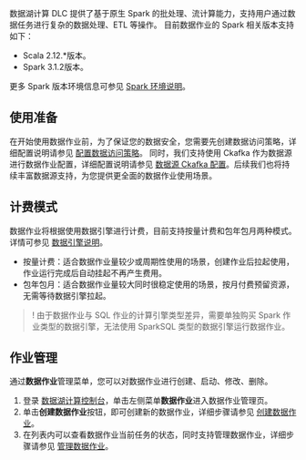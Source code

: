 数据湖计算 DLC 提供了基于原生 Spark 的批处理、流计算能力，支持用户通过数据任务进行复杂的数据处理、ETL 等操作。
目前数据作业的 Spark 相关版本支持如下：
- Scala 2.12.*版本。
- Spark 3.1.2版本。

更多 Spark 版本环境信息可参见 [Spark 环境说明](https://cloud.tencent.com/document/product/1342/76446)。


## 使用准备
在开始使用数据作业前，为了保证您的数据安全，您需要先创建数据访问策略，详细配置说明请参见 [配置数据访问策略](https://cloud.tencent.com/document/product/1342/74583)。
同时，我们支持使用 Ckafka 作为数据源进行数据作业配置，详细配置说明请参见 [数据源 Ckafka 配置](https://cloud.tencent.com/document/product/1342/74586)。后续我们也将持续丰富数据源支持，为您提供更全面的数据作业使用场景。

## 计费模式
数据作业将根据使用数据引擎进行计费，目前支持按量计费和包年包月两种模式。详情可参见 [数据引擎说明](https://cloud.tencent.com/document/product/1342/74173)。
- 按量计费：适合数据作业量较少或周期性使用的场景，创建作业后拉起使用，作业运行完成后自动挂起不再产生费用。
- 包年包月：适合数据作业量较大同时很稳定使用的场景，按月付费预留资源，无需等待数据引擎拉起。
>! 由于数据作业与 SQL 作业的计算引擎类型差异，需要单独购买 Spark 作业类型的数据引擎，无法使用 SparkSQL 类型的数据引擎运行数据作业。
>

## 作业管理
通过**数据作业**管理菜单，您可以对数据作业进行创建、启动、修改、删除。
1. 登录 [数据湖计算控制台](https://console.cloud.tencent.com/dlc)，单击左侧菜单**数据作业**进入数据作业管理页。
2. 单击**创建数据作业**按钮，即可创建新的数据作业，详细步骤请参见 [创建数据作业](https://cloud.tencent.com/document/product/1342/74584)。
3. 在列表内可以查看数据作业当前任务的状态，同时支持管理数据作业，详细步骤请参见 [管理数据作业](https://cloud.tencent.com/document/product/1342/74585)。
